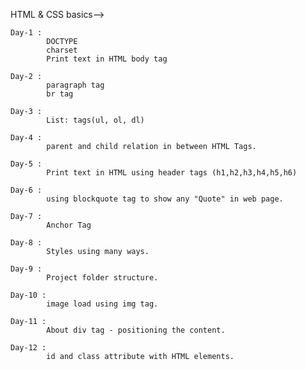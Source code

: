 HTML & CSS basics-->

    Day-1 : 
            DOCTYPE
            charset
            Print text in HTML body tag

    Day-2 :
            paragraph tag
            br tag

    Day-3 :
            List: tags(ul, ol, dl)

    Day-4 :
            parent and child relation in between HTML Tags.

    Day-5 :
            Print text in HTML using header tags (h1,h2,h3,h4,h5,h6)

    Day-6 :
            using blockquote tag to show any "Quote" in web page.

    Day-7 :
            Anchor Tag

    Day-8 :
            Styles using many ways.

    Day-9 :
            Project folder structure.

    Day-10 :
            image load using img tag.

    Day-11 :
            About div tag - positioning the content.

    Day-12 :
            id and class attribute with HTML elements.



